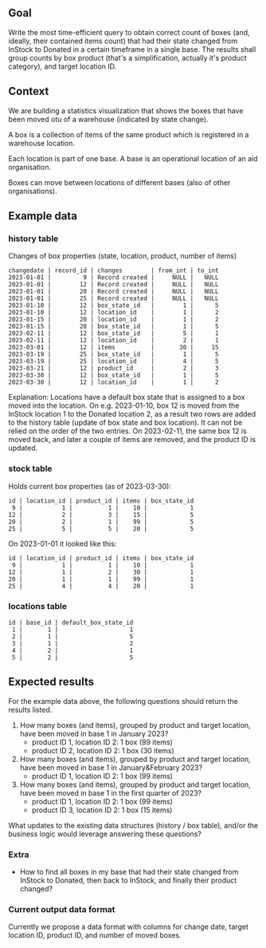 ## Goal
Write the most time-efficient query to obtain correct count of boxes (and, ideally, their contained items count) that had their state changed from InStock to Donated in a certain timeframe in a single base.
The results shall group counts by box product (that's a simplification, actually it's product category), and target location ID.

## Context

We are building a statistics visualization that shows the boxes that have been moved otu of a warehouse (indicated by state change).

A box is a collection of items of the same product which is registered in a warehouse location.

Each location is part of one base. A base is an operational location of an aid organisation.

Boxes can move between locations of different bases (also of other organisations).

## Example data
### history table

Changes of box properties (state, location, product, number of items)

```
changedate | record_id | changes        | from_int | to_int
2023-01-01 |         9 | Record created |     NULL |   NULL
2023-01-01 |        12 | Record created |     NULL |   NULL
2023-01-01 |        20 | Record created |     NULL |   NULL
2023-01-01 |        25 | Record created |     NULL |   NULL
2023-01-10 |        12 | box_state_id   |        1 |      5
2023-01-10 |        12 | location_id    |        1 |      2
2023-01-15 |        20 | location_id    |        1 |      2
2023-01-15 |        20 | box_state_id   |        1 |      5
2023-02-11 |        12 | box_state_id   |        5 |      1
2023-02-11 |        12 | location_id    |        2 |      1
2023-03-01 |        12 | items          |       30 |     15
2023-03-19 |        25 | box_state_id   |        1 |      5
2023-03-19 |        25 | location_id    |        4 |      5
2023-03-21 |        12 | product_id     |        2 |      3
2023-03-30 |        12 | box_state_id   |        1 |      5
2023-03-30 |        12 | location_id    |        1 |      2
```

Explanation: Locations have a default box state that is assigned to a box moved into the location. On e.g. 2023-01-10, box 12 is moved from the InStock location 1 to the Donated location 2, as a result two rows are added to the history table (update of box state and box location). It can not be relied on the order of the two entries.
On 2023-02-11, the same box 12 is moved back, and later a couple of items are removed, and the product ID is updated.

### stock table

Holds current box properties (as of 2023-03-30):

```
id | location_id | product_id | items | box_state_id
 9 |           1 |          1 |    10 |            1
12 |           2 |          3 |    15 |            5
20 |           2 |          1 |    99 |            5
25 |           5 |          5 |    20 |            5
```

On 2023-01-01 it looked like this:

```
id | location_id | product_id | items | box_state_id
 9 |           1 |          1 |    10 |            1
12 |           1 |          2 |    30 |            1
20 |           1 |          1 |    99 |            1
25 |           4 |          4 |    20 |            1
```

### locations table

```
id | base_id | default_box_state_id
 1 |       1 |                    1
 2 |       1 |                    5
 3 |       1 |                    2
 4 |       2 |                    1
 5 |       2 |                    5
```

## Expected results

For the example data above, the following questions should return the results listed.

1. How many boxes (and items), grouped by product and target location, have been moved in base 1 in January 2023?
    - product ID 1, location ID 2: 1 box (99 items)
    - product ID 2, location ID 2: 1 box (30 items)
1. How many boxes (and items), grouped by product and target location, have been moved in base 1 in January&February 2023?
    - product ID 1, location ID 2: 1 box (99 items)
1. How many boxes (and items), grouped by product and target location, have been moved in base 1 in the first quarter of 2023?
    - product ID 1, location ID 2: 1 box (99 items)
    - product ID 3, location ID 2: 1 box (15 items)

What updates to the existing data structures (history / box table), and/or the business logic would leverage answering these questions?

### Extra

- How to find all boxes in my base that had their state changed from InStock to Donated, then back to InStock, and finally their product changed?

### Current output data format

Currently we propose a data format with columns for change date, target location ID, product ID, and number of moved boxes.
